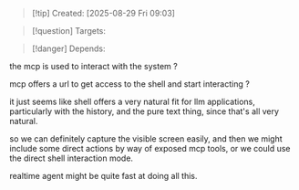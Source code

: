 
>[!tip] Created: [2025-08-29 Fri 09:03]

>[!question] Targets: 

>[!danger] Depends: 

the mcp is used to interact with the system ?

mcp offers a url to get access to the shell and start interacting ?

it just seems like shell offers a very natural fit for llm applications, particularly with the history, and the pure text thing, since that's all very natural.

so we can definitely capture the visible screen easily, and then we might include some direct actions by way of exposed mcp tools, or we could use the direct shell interaction mode.

realtime agent might be quite fast at doing all this.
